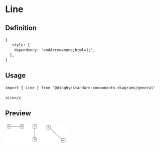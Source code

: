 # Line

## Definition

```
{
  _style: { 
    dependency: 'endArrow=none;html=1;',
  },
}
```

## Usage

```
import { Line } from '@dinghy/standard-components-diagrams/general'

<Line/>
```

## Preview

<img src="./line.png" width="200"/>
